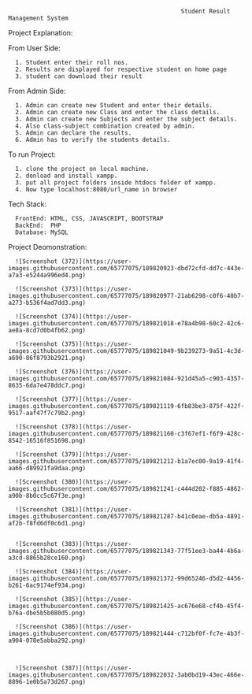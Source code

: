                                                 
                                                     Student Result Management System
                                                
  Project Explanation:
  
  From User Side:
      
      1. Student enter their roll nos.
      2. Results are displayed for respective student on home page
      3. student can download their result
      
  From Admin Side:
      
      1. Admin can create new Student and enter their details.
      2. Admin can create new Class and enter the class details.
      3. Admin can create new Subjects and enter the subject details.
      4. Also class-subject combination created by admin.
      5. Admin can declare the results.
      6. Admin has to verify the students details.
      
  To run Project:
      
      1. clone the project on local machine.
      2. donload and install xampp.
      3. put all project folders inside htdocs folder of xampp.
      4. Now type localhost:8080/url_name in browser
      
  Tech Stack:
  
      FrontEnd: HTML, CSS, JAVASCRIPT, BOOTSTRAP
      BackEnd:  PHP
      Database: MySQL
      
      
  Project Deomonstration:
  
      

      ![Screenshot (372)](https://user-images.githubusercontent.com/65777075/189820923-dbd72cfd-dd7c-443e-a7a3-e5244a996ed4.png)

      ![Screenshot (373)](https://user-images.githubusercontent.com/65777075/189820977-21ab6298-c0f6-40b7-a273-b536f4ad7dd3.png)

      ![Screenshot (374)](https://user-images.githubusercontent.com/65777075/189821018-e78a4b98-60c2-42c6-ae8a-8cd7d0b4fb62.png)
      
      ![Screenshot (375)](https://user-images.githubusercontent.com/65777075/189821049-9b239273-9a51-4c3d-a690-86f8793b2921.png)
      
      ![Screenshot (376)](https://user-images.githubusercontent.com/65777075/189821084-921d45a5-c903-4357-8635-6da7e478ddc7.png)
      
      ![Screenshot (377)](https://user-images.githubusercontent.com/65777075/189821119-6fb83be3-875f-422f-9517-aaf47f7c79b2.png)
      
      ![Screenshot (378)](https://user-images.githubusercontent.com/65777075/189821160-c3f67ef1-f6f9-428c-8542-16516f851698.png)
      
      ![Screenshot (379)](https://user-images.githubusercontent.com/65777075/189821212-b1a7ec00-9a19-41f4-aa66-d89921fa9daa.png)
      
      ![Screenshot (380)](https://user-images.githubusercontent.com/65777075/189821241-c444d202-f885-4862-a90b-8b0cc5c67f3e.png)
      
      ![Screenshot (381)](https://user-images.githubusercontent.com/65777075/189821287-b41c0eae-db5a-4891-af2b-f8fd6df0c6d1.png)
      
            
      ![Screenshot (383)](https://user-images.githubusercontent.com/65777075/189821343-77f51ee3-ba44-4b6a-a3cd-8865b28ce160.png)
      
      ![Screenshot (384)](https://user-images.githubusercontent.com/65777075/189821372-99d65246-d5d2-4456-b261-6ac9174ef934.png)
      
      ![Screenshot (385)](https://user-images.githubusercontent.com/65777075/189821425-ac676e68-cf4b-45f4-b76a-dbe5b5b080d5.png)
      
      ![Screenshot (386)](https://user-images.githubusercontent.com/65777075/189821444-c712bf0f-fc7e-4b3f-a904-078e5abba292.png)



      ![Screenshot (387)](https://user-images.githubusercontent.com/65777075/189822032-3ab0bd19-43ec-466e-8896-1e0b5a73d267.png)










  
